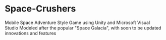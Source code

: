 # Space-Crushers
Mobile Space Adventure Style Game using Unity and Microsoft Visual Studio
Modeled after the popular "Space Galacia", with soon to be updated innovations and features
